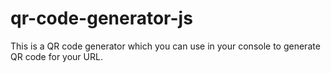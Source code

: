 # qr-code-generator-js
This is a QR code generator which you can use in your console to generate QR code for your URL.
